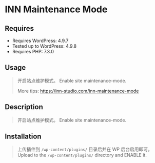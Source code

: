 # INN Maintenance Mode 

## Requires

* Requires WordPress: 4.9.7
* Tested up to WordPress: 4.9.8
* Requires PHP: 7.3.0

## Usage

> 开启站点维护模式。
> Enable site maintenance-mode.
>
> More tips: https://inn-studio.com/inn-maintenance-mode

## Description

> 开启站点维护模式。
> Enable site maintenance-mode.

## Installation

> 上传插件到 `/wp-content/plugins/` 目录后并在 WP 后台启用即可。
> Upload to the `/wp-content/plugins/` directory and ENABLE it.

